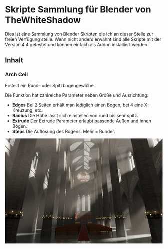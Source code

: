 # Skripte Sammlung für Blender von TheWhiteShadow

Dies ist eine Sammlung von Blender Skripten die ich an dieser Stelle zur freien Verfügung stelle.
Wenn nicht anders erwähnt sind alle Skripte mit der Version 4.4 getestet und können einfach als Addon installiert werden.

## Inhalt

### Arch Ceil
Erstellt ein Rund- oder Spitzbogengewölbe.

Die Funktion hat zahlreiche Parameter neben Größe und Ausrichtung:
- **Edges** Bei 2 Seiten erhält man lediglich einen Bogen, bei 4 eine X-Kreuzung, etc.
- **Radius** Die Höhe lässt sich einstellen von rund bis sehr spitz.
- **Extrude** Der Extrude Parameter erlaubt passende Außen und Innen Bögen.
- **Steps** Die Auflösung des Bogens. Mehr = Runder.

![Beispielbild einer Katedrale](arch/Katedrale.jpg)